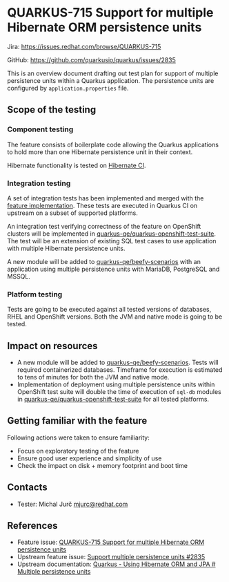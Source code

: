 # QUARKUS-715 Support for multiple Hibernate ORM persistence units

Jira: https://issues.redhat.com/browse/QUARKUS-715

GitHub: https://github.com/quarkusio/quarkus/issues/2835

This is an overview document drafting out test plan for support of multiple persistence units within a Quarkus 
application. The persistence units are configured by `application.properties` file.

## Scope of the testing

### Component testing
The feature consists of boilerplate code allowing the Quarkus applications to hold more than one Hibernate persistence 
unit in their context.

Hibernate functionality is tested on [Hibernate CI](https://ci.hibernate.org/).

### Integration testing
A set of integration tests has been implemented and merged with the [feature implementation](https://github.com/quarkusio/quarkus/pull/11322/files).
These tests are executed in Quarkus CI on upstream on a subset of supported platforms.

An integration test verifying correctness of the feature on OpenShift clusters will be implemented in
[quarkus-qe/quarkus-openshift-test-suite](https://github.com/quarkus-qe/quarkus-openshift-test-suite). The test will be
an extension of existing SQL test cases to use application with multiple Hibernate persistence units.

A new module will be added to [quarkus-qe/beefy-scenarios](https://github.com/quarkus-qe/beefy-scenarios/tree/master/004-quarkus-HHH-and-HV)
with an application using multiple persistence units with MariaDB, PostgreSQL and MSSQL.

### Platform testing
Tests are going to be executed against all tested versions of databases, RHEL and OpenShift versions. 
Both the JVM and native mode is going to be tested.

## Impact on resources
- A new module will be added to [quarkus-qe/beefy-scenarios](https://github.com/quarkus-qe/beefy-scenarios/tree/master/004-quarkus-HHH-and-HV).
  Tests will required containerized databases. Timeframe for execution is estimated to tens of minutes for both the JVM
  and native mode.
- Implementation of deployment using multiple persistence units within OpenShift test suite will double the time of 
  execution of `sql-db` modules in [quarkus-qe/quarkus-openshift-test-suite](https://github.com/quarkus-qe/quarkus-openshift-test-suite)
  for all tested platforms.

## Getting familiar with the feature
Following actions were taken to ensure familiarity:
- Focus on exploratory testing of the feature
- Ensure good user experience and simplicity of use
- Check the impact on disk + memory footprint and boot time

## Contacts
* Tester: Michal Jurč <mjurc@redhat.com>

## References
* Feature issue: [QUARKUS-715 Support for multiple Hibernate ORM persistence units](https://issues.redhat.com/browse/QUARKUS-715)
* Upstream feature issue: [Support multiple persistence units #2835](https://github.com/quarkusio/quarkus/issues/2835)
* Upstream documentation: [Quarkus - Using Hibernate ORM and JPA # Multiple persistence units](https://quarkus.io/guides/hibernate-orm#multiple-persistence-units)
